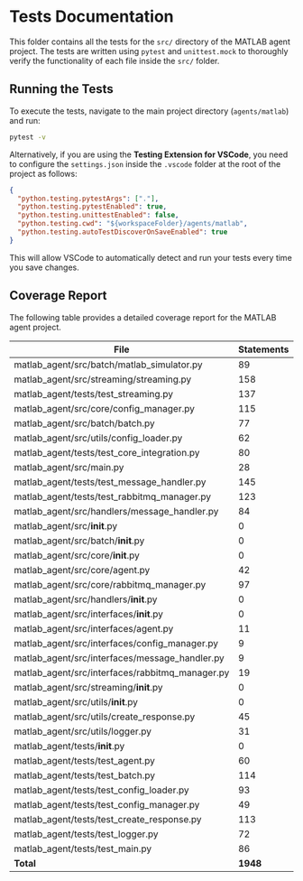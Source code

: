 # Tests Documentation

This folder contains all the tests for the `src/` directory of the MATLAB agent project. The tests are written using `pytest` and `unittest.mock` to thoroughly verify the functionality of each file inside the `src/` folder.

## Running the Tests

To execute the tests, navigate to the main project directory (`agents/matlab`) and run:

```bash
pytest -v
```

Alternatively, if you are using the **Testing Extension for VSCode**, you need to configure the `settings.json` inside the `.vscode` folder at the root of the project as follows:

```json
{
  "python.testing.pytestArgs": ["."],
  "python.testing.pytestEnabled": true,
  "python.testing.unittestEnabled": false,
  "python.testing.cwd": "${workspaceFolder}/agents/matlab",
  "python.testing.autoTestDiscoverOnSaveEnabled": true
}
```

This will allow VSCode to automatically detect and run your tests every time you save changes.

## Coverage Report

The following table provides a detailed coverage report for the MATLAB agent project.

| File                                            | Statements | Missing | Excluded | Coverage |
| ----------------------------------------------- | ---------- | ------- | -------- | -------- |
| matlab_agent/src/batch/matlab_simulator.py      | 89         | 20      | 0        | 78%      |
| matlab_agent/src/streaming/streaming.py         | 158        | 21      | 0        | 87%      |
| matlab_agent/tests/test_streaming.py            | 137        | 13      | 0        | 91%      |
| matlab_agent/src/core/config_manager.py         | 115        | 7       | 0        | 94%      |
| matlab_agent/src/batch/batch.py                 | 77         | 4       | 0        | 95%      |
| matlab_agent/src/utils/config_loader.py         | 62         | 3       | 0        | 95%      |
| matlab_agent/tests/test_core_integration.py     | 80         | 4       | 0        | 95%      |
| matlab_agent/src/main.py                        | 28         | 1       | 0        | 96%      |
| matlab_agent/tests/test_message_handler.py      | 145        | 5       | 0        | 97%      |
| matlab_agent/tests/test_rabbitmq_manager.py     | 123        | 4       | 0        | 97%      |
| matlab_agent/src/handlers/message_handler.py    | 84         | 1       | 0        | 99%      |
| matlab_agent/src/**init**.py                    | 0          | 0       | 0        | 100%     |
| matlab_agent/src/batch/**init**.py              | 0          | 0       | 0        | 100%     |
| matlab_agent/src/core/**init**.py               | 0          | 0       | 0        | 100%     |
| matlab_agent/src/core/agent.py                  | 42         | 0       | 0        | 100%     |
| matlab_agent/src/core/rabbitmq_manager.py       | 97         | 0       | 0        | 100%     |
| matlab_agent/src/handlers/**init**.py           | 0          | 0       | 0        | 100%     |
| matlab_agent/src/interfaces/**init**.py         | 0          | 0       | 0        | 100%     |
| matlab_agent/src/interfaces/agent.py            | 11         | 0       | 0        | 100%     |
| matlab_agent/src/interfaces/config_manager.py   | 9          | 0       | 0        | 100%     |
| matlab_agent/src/interfaces/message_handler.py  | 9          | 0       | 0        | 100%     |
| matlab_agent/src/interfaces/rabbitmq_manager.py | 19         | 0       | 0        | 100%     |
| matlab_agent/src/streaming/**init**.py          | 0          | 0       | 0        | 100%     |
| matlab_agent/src/utils/**init**.py              | 0          | 0       | 0        | 100%     |
| matlab_agent/src/utils/create_response.py       | 45         | 0       | 0        | 100%     |
| matlab_agent/src/utils/logger.py                | 31         | 0       | 0        | 100%     |
| matlab_agent/tests/**init**.py                  | 0          | 0       | 0        | 100%     |
| matlab_agent/tests/test_agent.py                | 60         | 0       | 0        | 100%     |
| matlab_agent/tests/test_batch.py                | 114        | 0       | 0        | 100%     |
| matlab_agent/tests/test_config_loader.py        | 93         | 0       | 0        | 100%     |
| matlab_agent/tests/test_config_manager.py       | 49         | 0       | 0        | 100%     |
| matlab_agent/tests/test_create_response.py      | 113        | 0       | 0        | 100%     |
| matlab_agent/tests/test_logger.py               | 72         | 0       | 0        | 100%     |
| matlab_agent/tests/test_main.py                 | 86         | 0       | 0        | 100%     |
| **Total**                                       | **1948**   | **83**  | **0**    | **96%**  |
